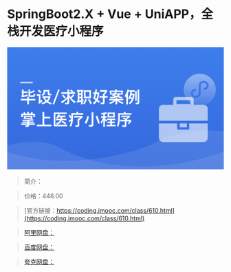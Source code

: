 # SpringBoot2.X + Vue + UniAPP，全栈开发医疗小程序

![img](../../assets/634e6c9509ca28b205400304.png)

> 简介：

> 价格：448.00

> [官方链接：https://coding.imooc.com/class/610.html](https://coding.imooc.com/class/610.html)

> [阿里网盘：]()

> [百度网盘：]()

> [夸克网盘：]()
